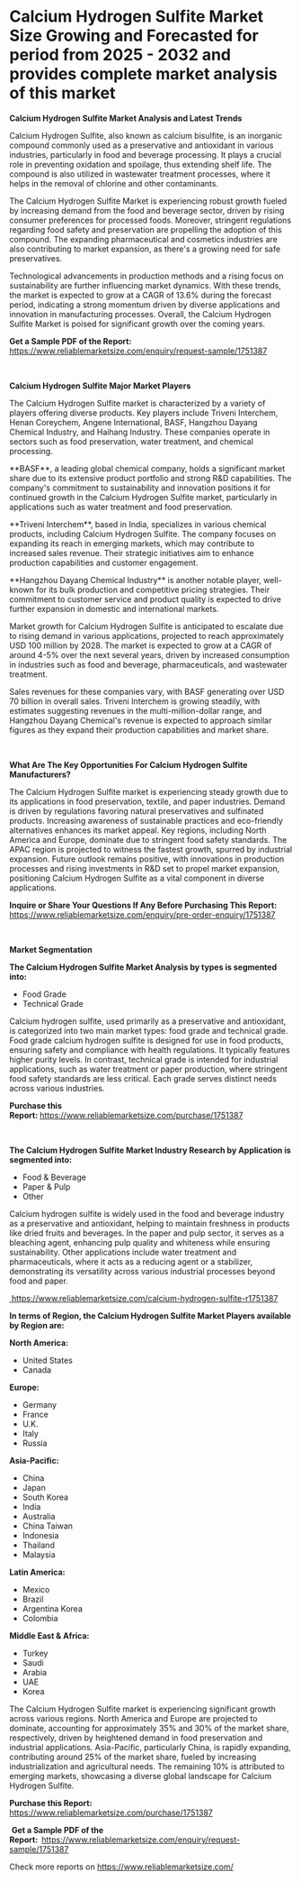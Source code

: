 <p><h1>Calcium Hydrogen Sulfite Market Size Growing and Forecasted for period from 2025 - 2032 and provides complete market analysis of this market</h1></p><p><strong>Calcium Hydrogen Sulfite Market Analysis and Latest Trends</strong></p>
<p><p>Calcium Hydrogen Sulfite, also known as calcium bisulfite, is an inorganic compound commonly used as a preservative and antioxidant in various industries, particularly in food and beverage processing. It plays a crucial role in preventing oxidation and spoilage, thus extending shelf life. The compound is also utilized in wastewater treatment processes, where it helps in the removal of chlorine and other contaminants.</p><p>The Calcium Hydrogen Sulfite Market is experiencing robust growth fueled by increasing demand from the food and beverage sector, driven by rising consumer preferences for processed foods. Moreover, stringent regulations regarding food safety and preservation are propelling the adoption of this compound. The expanding pharmaceutical and cosmetics industries are also contributing to market expansion, as there's a growing need for safe preservatives.</p><p>Technological advancements in production methods and a rising focus on sustainability are further influencing market dynamics. With these trends, the market is expected to grow at a CAGR of 13.6% during the forecast period, indicating a strong momentum driven by diverse applications and innovation in manufacturing processes. Overall, the Calcium Hydrogen Sulfite Market is poised for significant growth over the coming years.</p></p>
<p><strong>Get a Sample PDF of the Report:&nbsp;</strong> <a href="https://www.reliablemarketsize.com/enquiry/request-sample/1751387?utm_campaign=3460&utm_medium=2&utm_source=Github&utm_content=ia&utm_term=01042025&utm_id=calcium-hydrogen-sulfite">https://www.reliablemarketsize.com/enquiry/request-sample/1751387</a></p>
<p>&nbsp;</p>
<p><strong>Calcium Hydrogen Sulfite Major Market Players</strong></p>
<p><p>The Calcium Hydrogen Sulfite market is characterized by a variety of players offering diverse products. Key players include Triveni Interchem, Henan Coreychem, Angene International, BASF, Hangzhou Dayang Chemical Industry, and Haihang Industry. These companies operate in sectors such as food preservation, water treatment, and chemical processing.</p><p>**BASF**, a leading global chemical company, holds a significant market share due to its extensive product portfolio and strong R&D capabilities. The company's commitment to sustainability and innovation positions it for continued growth in the Calcium Hydrogen Sulfite market, particularly in applications such as water treatment and food preservation.</p><p>**Triveni Interchem**, based in India, specializes in various chemical products, including Calcium Hydrogen Sulfite. The company focuses on expanding its reach in emerging markets, which may contribute to increased sales revenue. Their strategic initiatives aim to enhance production capabilities and customer engagement.</p><p>**Hangzhou Dayang Chemical Industry** is another notable player, well-known for its bulk production and competitive pricing strategies. Their commitment to customer service and product quality is expected to drive further expansion in domestic and international markets.</p><p>Market growth for Calcium Hydrogen Sulfite is anticipated to escalate due to rising demand in various applications, projected to reach approximately USD 100 million by 2028. The market is expected to grow at a CAGR of around 4-5% over the next several years, driven by increased consumption in industries such as food and beverage, pharmaceuticals, and wastewater treatment.</p><p>Sales revenues for these companies vary, with BASF generating over USD 70 billion in overall sales. Triveni Interchem is growing steadily, with estimates suggesting revenues in the multi-million-dollar range, and Hangzhou Dayang Chemical's revenue is expected to approach similar figures as they expand their production capabilities and market share.</p></p>
<p>&nbsp;</p>
<p><strong>What Are The Key Opportunities For Calcium Hydrogen Sulfite Manufacturers?</strong></p>
<p><p>The Calcium Hydrogen Sulfite market is experiencing steady growth due to its applications in food preservation, textile, and paper industries. Demand is driven by regulations favoring natural preservatives and sulfinated products. Increasing awareness of sustainable practices and eco-friendly alternatives enhances its market appeal. Key regions, including North America and Europe, dominate due to stringent food safety standards. The APAC region is projected to witness the fastest growth, spurred by industrial expansion. Future outlook remains positive, with innovations in production processes and rising investments in R&D set to propel market expansion, positioning Calcium Hydrogen Sulfite as a vital component in diverse applications.</p></p>
<p><strong>Inquire or Share Your Questions If Any Before Purchasing This Report:</strong> <a href="https://www.reliablemarketsize.com/enquiry/pre-order-enquiry/1751387?utm_campaign=3460&utm_medium=2&utm_source=Github&utm_content=ia&utm_term=01042025&utm_id=calcium-hydrogen-sulfite">https://www.reliablemarketsize.com/enquiry/pre-order-enquiry/1751387</a></p>
<p>&nbsp;</p>
<p><strong>Market Segmentation</strong></p>
<p><strong>The Calcium Hydrogen Sulfite Market Analysis by types is segmented into:</strong></p>
<p><ul><li>Food Grade</li><li>Technical Grade</li></ul></p>
<p><p>Calcium hydrogen sulfite, used primarily as a preservative and antioxidant, is categorized into two main market types: food grade and technical grade. Food grade calcium hydrogen sulfite is designed for use in food products, ensuring safety and compliance with health regulations. It typically features higher purity levels. In contrast, technical grade is intended for industrial applications, such as water treatment or paper production, where stringent food safety standards are less critical. Each grade serves distinct needs across various industries.</p></p>
<p><strong>Purchase this Report:&nbsp;</strong><a href="https://www.reliablemarketsize.com/purchase/1751387?utm_campaign=3460&utm_medium=2&utm_source=Github&utm_content=ia&utm_term=01042025&utm_id=calcium-hydrogen-sulfite">https://www.reliablemarketsize.com/purchase/1751387</a></p>
<p>&nbsp;</p>
<p><strong>The Calcium Hydrogen Sulfite Market Industry Research by Application is segmented into:</strong></p>
<p><ul><li>Food & Beverage</li><li>Paper & Pulp</li><li>Other</li></ul></p>
<p><p>Calcium hydrogen sulfite is widely used in the food and beverage industry as a preservative and antioxidant, helping to maintain freshness in products like dried fruits and beverages. In the paper and pulp sector, it serves as a bleaching agent, enhancing pulp quality and whiteness while ensuring sustainability. Other applications include water treatment and pharmaceuticals, where it acts as a reducing agent or a stabilizer, demonstrating its versatility across various industrial processes beyond food and paper.</p></p>
<p><a href="https://www.reliablemarketsize.com/calcium-hydrogen-sulfite-r1751387?utm_campaign=3460&utm_medium=2&utm_source=Github&utm_content=ia&utm_term=01042025&utm_id=calcium-hydrogen-sulfite">&nbsp;https://www.reliablemarketsize.com/calcium-hydrogen-sulfite-r1751387</a></p>
<p><strong>In terms of Region, the Calcium Hydrogen Sulfite Market Players available by Region are:</strong></p>
<p>
    <p> <strong> North America: </strong>
        <ul>
            <li>United States</li>
            <li>Canada</li>
        </ul>
        </p> 
    <p> <strong> Europe: </strong>
        <ul>
            <li>Germany</li>
            <li>France</li>
            <li>U.K.</li>
            <li>Italy</li>
            <li>Russia</li>
        </ul>
        </p> 
    <p> <strong> Asia-Pacific: </strong>
        <ul>
            <li>China</li>
            <li>Japan</li>
            <li>South Korea</li>
            <li>India</li>
            <li>Australia</li>
            <li>China Taiwan</li>
            <li>Indonesia</li>
            <li>Thailand</li>
            <li>Malaysia</li>
        </ul>
        </p> 
    <p> <strong> Latin America: </strong>
        <ul>
            <li>Mexico</li>
            <li>Brazil</li>
            <li>Argentina Korea</li>
            <li>Colombia</li>
        </ul>
        </p> 
    <p> <strong> Middle East & Africa: </strong>
        <ul>
            <li>Turkey</li>
            <li>Saudi</li>
            <li>Arabia</li>
            <li>UAE</li>
            <li>Korea</li>
        </ul>
    </p>
    </p>
<p><p>The Calcium Hydrogen Sulfite market is experiencing significant growth across various regions. North America and Europe are projected to dominate, accounting for approximately 35% and 30% of the market share, respectively, driven by heightened demand in food preservation and industrial applications. Asia-Pacific, particularly China, is rapidly expanding, contributing around 25% of the market share, fueled by increasing industrialization and agricultural needs. The remaining 10% is attributed to emerging markets, showcasing a diverse global landscape for Calcium Hydrogen Sulfite.</p></p>
<p><strong>Purchase this Report: </strong><a href="https://www.reliablemarketsize.com/purchase/1751387?utm_campaign=3460&utm_medium=2&utm_source=Github&utm_content=ia&utm_term=01042025&utm_id=calcium-hydrogen-sulfite">https://www.reliablemarketsize.com/purchase/1751387</a></p>
<p>&nbsp;<strong>Get a Sample PDF of the Report:&nbsp;&nbsp;</strong><a href="https://www.reliablemarketsize.com/enquiry/request-sample/1751387?utm_campaign=3460&utm_medium=2&utm_source=Github&utm_content=ia&utm_term=01042025&utm_id=calcium-hydrogen-sulfite">https://www.reliablemarketsize.com/enquiry/request-sample/1751387</a></p>
<p><strong></strong></p>
<p>Check more reports on <a href="https://www.reliablemarketsize.com/?utm_campaign=3460&utm_medium=2&utm_source=Github&utm_content=ia&utm_term=01042025&utm_id=calcium-hydrogen-sulfite">https://www.reliablemarketsize.com/</a></p>
